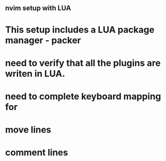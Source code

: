 ## nvim setup with LUA 

# This setup includes a LUA package manager - packer
# need to verify that all the plugins are writen in LUA.
# need to complete keyboard mapping for
# move lines
# comment lines
